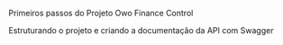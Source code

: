 Primeiros passos do Projeto Owo Finance Control

Estruturando o projeto e criando a documentação da API com Swagger
